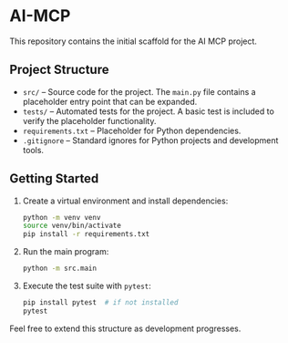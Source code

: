 # AI-MCP

This repository contains the initial scaffold for the AI MCP project.

## Project Structure

- `src/` – Source code for the project. The `main.py` file contains a placeholder entry point that can be expanded.
- `tests/` – Automated tests for the project. A basic test is included to verify the placeholder functionality.
- `requirements.txt` – Placeholder for Python dependencies.
- `.gitignore` – Standard ignores for Python projects and development tools.

## Getting Started

1. Create a virtual environment and install dependencies:
   ```bash
   python -m venv venv
   source venv/bin/activate
   pip install -r requirements.txt
   ```
2. Run the main program:
   ```bash
   python -m src.main
   ```
3. Execute the test suite with `pytest`:
   ```bash
   pip install pytest  # if not installed
   pytest
   ```

Feel free to extend this structure as development progresses.
